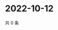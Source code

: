 # 2022-10-12

共 0 条

<!-- BEGIN WEIBO -->
<!-- 最后更新时间 Wed Oct 12 2022 20:12:48 GMT+0800 (China Standard Time) -->

<!-- END WEIBO -->
